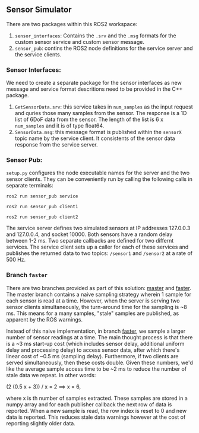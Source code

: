 ## Sensor Simulator 

There are two packages within this ROS2 workspace: 
1. `sensor_interfaces`: Contains the `.srv` and the `.msg` formats for the custom sensor service and custom sensor message. 
2. `sensor_pub`: contins the ROS2 node definitions for the service server and the service clients. 

### Sensor Interfaces: 

We need to create a separate package for the sensor interfaces as new message and service format descritions need to be provided in the C++ package. 
1. `GetSensorData.srv`: this service takes in `num_samples` as the input request and quries those many samples from the sensor. The response is a 1D list of 6DoF data from the sensor. The length of the list is 6 x `num_samples` and it is of type float64. 
2. `SensorData.msg`: this message format is published within the `sensorX` topic name by the service client. It consistents of the sensor data response from the service server.  

### Sensor Pub:

`setup.py` configures the node executable names for the server and the two sensor clients. They can be conveniently run by calling the following calls in separate terminals: 

`ros2 run sensor_pub service`

`ros2 run sensor_pub client1`

`ros2 run sensor_pub client2`


The service server defines two simulated sensors at IP addresses 127.0.0.3 and 127.0.0.4, and socket 10000. Both sensors have a random delay between 1-2 ms. Two separate callbacks are defined for two differnt services. The service client sets up a caller for each of these services and publishes the returned data to two topics: `/sensor1` and `/sensor2` at a rate of 500 Hz. 

### Branch `faster`

There are two branches provided as part of this solution: [master](https://github.com/a-arun1/robot-sln/tree/master) and [faster](https://github.com/a-arun1/robot-sln/tree/faster). The master branch contains a naive sampling strategy wherein 1 sample for each sensor is read at a time. However, when the server is serving two sensor clients simultaneously, the turn-around time for the sampling is ~8 ms. This means for a many samples, "stale" samples are published, as apparent by the ROS warnings. 

Instead of this naive implementation, in branch [faster](https://github.com/a-arun1/robot-sln/tree/faster), we sample a larger number of sensor readings at a time. The main thought process is that there is a ~3 ms start-up cost (which includes sensor delay, additional uniform delay and processing delay) to access sensor data, after which there's linear cost of ~0.5 ms (sampling delay). Furthermore, if two clients are served simultaneously, then these costs double. Given these numbers, we'd like the average sample access time to be ~2 ms to reduce the number of stale data we repeat. In other words:

(2 (0.5 x + 3)) / x = 2
==> x = 6,

where x is th number of samples extracted. These samples are stored in a numpy array and for each publisher callback the next row of data is reported. When a new sample is read, the row index is reset to 0 and new data is reported. This reduces stale data warnings however at the cost of reporting slightly older data. 

